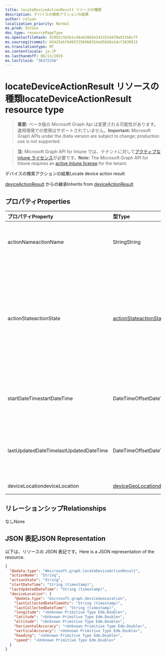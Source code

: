 ```yaml
---
title: locateDeviceActionResult リソースの種類
description: デバイスの検索アクションの結果
author: rolyon
localization_priority: Normal
ms.prod: Intune
doc_type: resourcePageType
ms.openlocfilehash: 41992c5b5b1cd4a620d3e2433524478a931b6c7f
ms.sourcegitcommit: b5425ebf648572569b032ded5b56e1dcf3830515
ms.translationtype: MT
ms.contentlocale: ja-JP
ms.lasthandoff: 08/13/2019
ms.locfileid: "36372336"
---
```

# <a name="locatedeviceactionresult-resource-type"></a><span data-ttu-id="afde6-103">locateDeviceActionResult リソースの種類</span><span class="sxs-lookup"><span data-stu-id="afde6-103">locateDeviceActionResult resource type</span></span>

> <span data-ttu-id="afde6-104">**重要:** ベータ版の Microsoft Graph Api は変更される可能性があります。運用環境での使用はサポートされていません。</span><span class="sxs-lookup"><span data-stu-id="afde6-104">**Important:** Microsoft Graph APIs under the /beta version are subject to change; production use is not supported.</span></span>

> <span data-ttu-id="afde6-105">**注:** Microsoft Graph API for Intune では、テナントに対して[アクティブな intune ライセンス](https://go.microsoft.com/fwlink/?linkid=839381)が必要です。</span><span class="sxs-lookup"><span data-stu-id="afde6-105">**Note:** The Microsoft Graph API for Intune requires an [active Intune license](https://go.microsoft.com/fwlink/?linkid=839381) for the tenant.</span></span>

<span data-ttu-id="afde6-106">デバイスの検索アクションの結果</span><span class="sxs-lookup"><span data-stu-id="afde6-106">Locate device action result</span></span>


<span data-ttu-id="afde6-107">[deviceActionResult](../resources/intune-devices-deviceactionresult.md) からの継承</span><span class="sxs-lookup"><span data-stu-id="afde6-107">Inherits from [deviceActionResult](../resources/intune-devices-deviceactionresult.md)</span></span>

## <a name="properties"></a><span data-ttu-id="afde6-108">プロパティ</span><span class="sxs-lookup"><span data-stu-id="afde6-108">Properties</span></span>
|<span data-ttu-id="afde6-109">プロパティ</span><span class="sxs-lookup"><span data-stu-id="afde6-109">Property</span></span>|<span data-ttu-id="afde6-110">型</span><span class="sxs-lookup"><span data-stu-id="afde6-110">Type</span></span>|<span data-ttu-id="afde6-111">説明</span><span class="sxs-lookup"><span data-stu-id="afde6-111">Description</span></span>|
|:---|:---|:---|
|<span data-ttu-id="afde6-112">actionName</span><span class="sxs-lookup"><span data-stu-id="afde6-112">actionName</span></span>|<span data-ttu-id="afde6-113">String</span><span class="sxs-lookup"><span data-stu-id="afde6-113">String</span></span>|<span data-ttu-id="afde6-114">[deviceActionResult](../resources/intune-devices-deviceactionresult.md) から継承されるアクション名</span><span class="sxs-lookup"><span data-stu-id="afde6-114">Action name Inherited from [deviceActionResult](../resources/intune-devices-deviceactionresult.md)</span></span>|
|<span data-ttu-id="afde6-115">actionState</span><span class="sxs-lookup"><span data-stu-id="afde6-115">actionState</span></span>|[<span data-ttu-id="afde6-116">actionState</span><span class="sxs-lookup"><span data-stu-id="afde6-116">actionState</span></span>](../resources/intune-shared-actionstate.md)|<span data-ttu-id="afde6-117">[Deviceactionresult](../resources/intune-devices-deviceactionresult.md)から継承されるアクションの状態。</span><span class="sxs-lookup"><span data-stu-id="afde6-117">State of the action Inherited from [deviceActionResult](../resources/intune-devices-deviceactionresult.md).</span></span> <span data-ttu-id="afde6-118">可能な値は、`none`、`pending`、`canceled`、`active`、`done`、`failed`、`notSupported` です。</span><span class="sxs-lookup"><span data-stu-id="afde6-118">Possible values are: `none`, `pending`, `canceled`, `active`, `done`, `failed`, `notSupported`.</span></span>|
|<span data-ttu-id="afde6-119">startDateTime</span><span class="sxs-lookup"><span data-stu-id="afde6-119">startDateTime</span></span>|<span data-ttu-id="afde6-120">DateTimeOffset</span><span class="sxs-lookup"><span data-stu-id="afde6-120">DateTimeOffset</span></span>|<span data-ttu-id="afde6-121">アクションが開始された時刻。[deviceActionResult](../resources/intune-devices-deviceactionresult.md) から継承。</span><span class="sxs-lookup"><span data-stu-id="afde6-121">Time the action was initiated Inherited from [deviceActionResult](../resources/intune-devices-deviceactionresult.md)</span></span>|
|<span data-ttu-id="afde6-122">lastUpdatedDateTime</span><span class="sxs-lookup"><span data-stu-id="afde6-122">lastUpdatedDateTime</span></span>|<span data-ttu-id="afde6-123">DateTimeOffset</span><span class="sxs-lookup"><span data-stu-id="afde6-123">DateTimeOffset</span></span>|<span data-ttu-id="afde6-124">アクション状態の最終更新時刻。[deviceActionResult](../resources/intune-devices-deviceactionresult.md) から継承</span><span class="sxs-lookup"><span data-stu-id="afde6-124">Time the action state was last updated Inherited from [deviceActionResult](../resources/intune-devices-deviceactionresult.md)</span></span>|
|<span data-ttu-id="afde6-125">deviceLocation</span><span class="sxs-lookup"><span data-stu-id="afde6-125">deviceLocation</span></span>|[<span data-ttu-id="afde6-126">deviceGeoLocation</span><span class="sxs-lookup"><span data-stu-id="afde6-126">deviceGeoLocation</span></span>](../resources/intune-devices-devicegeolocation.md)|<span data-ttu-id="afde6-127">デバイスの場所</span><span class="sxs-lookup"><span data-stu-id="afde6-127">device location</span></span>|

## <a name="relationships"></a><span data-ttu-id="afde6-128">リレーションシップ</span><span class="sxs-lookup"><span data-stu-id="afde6-128">Relationships</span></span>
<span data-ttu-id="afde6-129">なし</span><span class="sxs-lookup"><span data-stu-id="afde6-129">None</span></span>

## <a name="json-representation"></a><span data-ttu-id="afde6-130">JSON 表記</span><span class="sxs-lookup"><span data-stu-id="afde6-130">JSON Representation</span></span>
<span data-ttu-id="afde6-131">以下は、リソースの JSON 表記です。</span><span class="sxs-lookup"><span data-stu-id="afde6-131">Here is a JSON representation of the resource.</span></span>
<!-- {
  "blockType": "resource",
  "@odata.type": "microsoft.graph.locateDeviceActionResult"
}
-->
``` json
{
  "@odata.type": "#microsoft.graph.locateDeviceActionResult",
  "actionName": "String",
  "actionState": "String",
  "startDateTime": "String (timestamp)",
  "lastUpdatedDateTime": "String (timestamp)",
  "deviceLocation": {
    "@odata.type": "microsoft.graph.deviceGeoLocation",
    "lastCollectedDateTimeUtc": "String (timestamp)",
    "lastCollectedDateTime": "String (timestamp)",
    "longitude": "<Unknown Primitive Type Edm.Double>",
    "latitude": "<Unknown Primitive Type Edm.Double>",
    "altitude": "<Unknown Primitive Type Edm.Double>",
    "horizontalAccuracy": "<Unknown Primitive Type Edm.Double>",
    "verticalAccuracy": "<Unknown Primitive Type Edm.Double>",
    "heading": "<Unknown Primitive Type Edm.Double>",
    "speed": "<Unknown Primitive Type Edm.Double>"
  }
}
```




